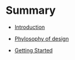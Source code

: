 # Summary

- [Introduction](./introduction.md)
- [Phylosophy of design](./canyon_design.md)

- [Getting Started](./getting_started/getting_started.md)
